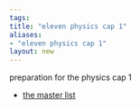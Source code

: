 ```yaml
---
tags: 
title: "eleven physics cap 1"
aliases:
- "eleven physics cap 1"
layout: new
---
```


preparation for the physics cap 1

- [the master list](masterList.md)